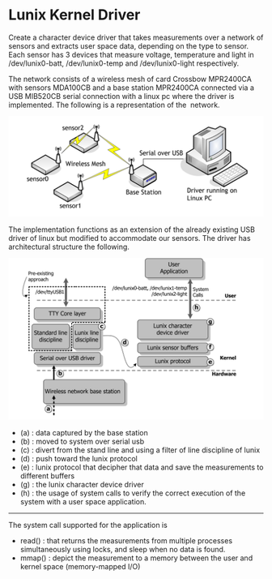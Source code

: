 # Lunix Kernel Driver

Create a character device driver that takes measurements over a network of sensors and extracts user space data, depending on the type to sensor. Each sensor has 3 devices that measure voltage, temperature and light in /dev/lunix0-batt, /dev/lunix0-temp and /dev/lunix0-light respectively. 

The network consists of a wireless mesh of card Crossbow MPR2400CA with sensors MDA100CB and a base station MPR2400CA connected via a USB MIB520CB serial connection with a linux pc where the driver is implemented. The following is a representation of the  network.

![](/images/mesh.png)

The implementation functions as an extension of the already existing USB driver of linux but modified to accommodate our sensors. The driver has architectural structure the following. 

![](/images/arch.png)

- (a) : data captured by the base station
- (b) : moved to system over serial usb
- (c) : divert from the stand line and using a filter of line discipline of lunix
- (d) : push toward the lunix protocol
- (e) : lunix protocol that decipher that data and save the measurements to different buffers 
- (g) : the lunix character device driver
- (h) : the usage of system calls to verify the correct execution of the system with a user space application. 

---

The system call supported for the application is 
- read() : that returns the measurements from multiple processes simultaneously using locks, and sleep when no data is found. 
- mmap() : depict the measurement to a memory between the user and kernel space (memory-mapped I/O) 